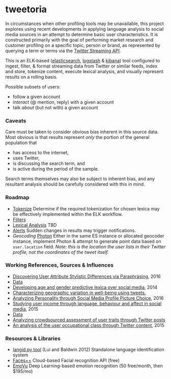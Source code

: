 # tweetoria

In circumstances when other profiling tools may be unavailable, this project explores using recent developments in applying language analysis to social media sources in an attempt to determine basic user characteristics. It is constructed primarily with the goal of performing market research and customer profiling on a specific topic, person or brand, as represented by querying a term or terms via the [Twitter Streaming API](https://dev.twitter.com/streaming/overview).

This is an ELK-based ([elasticsearch](https://www.elastic.co/products/elasticsearch), [logstash](https://www.elastic.co/products/logstash) & [kibana](https://www.elastic.co/products/kibana)) tool configured to ingest, filter, & format streaming data from Twitter or similar feeds, index and store, tokenize content, execute lexical analysis, and visually represent results on a rolling basis.

Possible subsets of users:
- follow a given account
- *interact* (@ mention, reply) with a given account
- talk *about* (but not with) a given account


### Caveats
Care must be taken to consider obvious bias inherent in this source data. Most obvious is that results represent *only* the portion of the general population that
- has access to the internet,
- uses Twitter,
- is discussing the search term, and 
- is active during the period of the sample. 

Search terms themselves may also be subject to inherent bias, and any resultant analysis should be carefully considered with this in mind.

### Roadmap
- [Tokenize](https://www.elastic.co/guide/en/elasticsearch/reference/current/analysis-tokenizers.html) Determine if the required tokenization for chosen lexica may be effectively implemented within the ELK workflow.
- [Filters](https://www.elastic.co/guide/en/elasticsearch/reference/current/analysis-tokenfilters.html)
- [Lexical Analysis]() TBD
- [Alerts](https://www.elastic.co/products/watcher) Sudden changes in results may trigger notifications.
- _Geocoding_ [Photon](https://github.com/komoot/photon) Either in the same ES instance or allocated geocoder instance, implement Photon & attempt to generate point data based on `user.location` field. *Note: this is the location the user lists in their Twitter profile, not the coordinates of the tweet itself.*

### Working References, Sources & Influences
- [Discovering User Attribute Stylistic Differences via Paraphrasing](http://wwbp.org/papers/discovering_user_attribute.pdf), 2016
 - [Data](https://figshare.com/articles/Paraphrase_choice_based_on_user_traits/1613525)
- [Developing age and gender predictive lexica over social media](https://scholar.google.com/citations?view_op=view_citation&hl=en&user=gFN4QUYAAAAJ&citation_for_view=gFN4QUYAAAAJ:9yKSN-GCB0IC), 2014 
- [Characterizing geographic variation in well-being using tweets.](https://scholar.google.com/citations?view_op=view_citation&hl=en&user=Na16PsUAAAAJ&citation_for_view=Na16PsUAAAAJ:d1gkVwhDpl0C)
- [Analyzing Personality through Social Media Profile Picture Choice](http://wwbp.org/papers/persimages16icwsm.pdf), 2016
- [Studying user income through language, behaviour and affect in social media](http://journals.plos.org/plosone/article?id=10.1371/journal.pone.0138717), 2015
 - [Data](https://figshare.com/articles/Twitter_User_Income_Dataset/1515997)
- [Analyzing crowdsourced assessment of user traits through Twitter posts](https://sites.sas.upenn.edu/danielpr/publications/analyzing-crowdsourced-assessment-user-traits-through-twitter-posts)
- [An analysis of the user occupational class through Twitter content](http://wwbp.org/papers/jobs15acl.pdf), 2015


### Resources & Libraries
- [langid.py tool](https://github.com/saffsd/langid.py) (Lui and Baldwin 2012) Standalone language identification system
- [Faces++](https://github.com/FacePlusPlus/facepp-python-sdk/tree/v2.0) Cloud-based Facial recognition API (free)
- [EmoVu](http://emovu.com/e/developers/api/) Deep Learning-based emotion recognition (50 free/month, then $195/mo)
